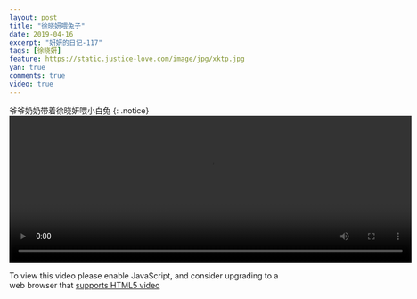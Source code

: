```yaml
---
layout: post
title: "徐晓妍喂兔子"
date: 2019-04-16
excerpt: "妍妍的日记-117"
tags: [徐晓妍]
feature: https://static.justice-love.com/image/jpg/xktp.jpg
yan: true
comments: true
video: true
---
```

爷爷奶奶带着徐晓妍喂小白兔
{: .notice}
<video id="my-video" class="video-js vjs-16-9 clipboard" controls preload="auto" width="722" height="264" data-setup="{}">
    <source src="{{ site.staticUrl }}/yanyan/video/weituzi.mp4" type='video/mp4'>
    <p class="vjs-no-js">
      To view this video please enable JavaScript, and consider upgrading to a web browser that
      <a href="http://videojs.com/html5-video-support/" target="_blank">supports HTML5 video</a>
    </p>
</video>

